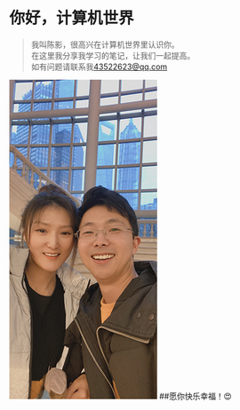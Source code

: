 # 你好，计算机世界

> 我叫陈影，很高兴在计算机世界里认识你。
> <br>在这里我分享我学习的笔记，让我们一起提高。
> <br>如有问题请联系我[43522623@qq.com](mailto:43522623@qq.com)

![MyPicture](/pics/us.jpg "Taoying and I")
##愿你快乐幸福！:heart_eyes: